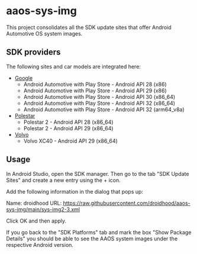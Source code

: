 # aaos-sys-img

This project consolidates all the SDK update sites that offer Android Automotive OS system images.

## SDK providers

The following sites and car models are integrated here:
- [Google](https://dl.google.com/android/repository/sys-img/android-automotive/sys-img2-3.xml)
  - Android Automotive with Play Store - Android API 28 (x86)
  - Android Automotive with Play Store - Android API 29 (x86)
  - Android Automotive with Play Store - Android API 30 (x86_64)
  - Android Automotive with Play Store - Android API 32 (x86_64)
  - Android Automotive with Play Store - Android API 32 (arm64_v8a)
- [Polestar](https://developer.polestar.com/sdk/polestar_emulator.xml)
  - Polestar 2 - Android API 28 (x86_64)
  - Polestar 2 - Android API 29 (x86_64)
- [Volvo](https://developer.volvocars.com/sdk/volvo-sys-img.xml)
  - Volvo XC40 - Android API 29 (x86_64)

## Usage

In Android Studio, open the SDK manager. Then go to the tab "SDK Update Sites" and create a new entry using the + icon.

Add the following information in the dialog that pops up:

Name: droidhood
URL: https://raw.githubusercontent.com/droidhood/aaos-sys-img/main/sys-img2-3.xml

Click OK and then apply.

If you go back to the "SDK Platforms" tab and mark the box "Show Package Details" you should be able to see the AAOS system images under the respective Android version.